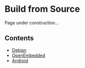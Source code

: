 # Build from Source

Page under construction...

## Contents

- [Debian]()
- [OpenEmbedded]()
- [Android]()


